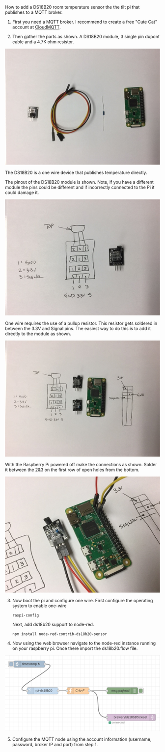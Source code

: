 
How to add a DS18B20 room temperature sensor the the tilt pi that publishes to a MQTT broker.

1) First you need a MQTT broker. I recommend to create a free "Cute Cat" account at [CloudMQTT](https://www.cloudmqtt.com/).

2) Then gather the parts as shown. A DS18B20 module, 3 single pin dupont cable and a 4.7K ohm resistor.

![Parts](https://raw.githubusercontent.com/HouseOfBeck/tiltpi_ds18b20/master/parts.jpg)

The DS18B20 is a one wire device that publishes temperature directly.

The pinout of the DS18B20 module is shown. Note, if you have a different module the pins could be different and if incorrectly connected to the Pi it could damage it.

![DS18B20 Schematic](https://raw.githubusercontent.com/HouseOfBeck/tiltpi_ds18b20/master/module.jpg)

One wire requires the use of a pullup resistor. This resistor gets soldered in between the 3.3V and Signal pins. The easiest way to do this is to add it directly to the module as shown. 

![Pullup Resistor](https://raw.githubusercontent.com/HouseOfBeck/tiltpi_ds18b20/master/layout.jpg)

With the Raspberry Pi powered off make the connections as shown. Solder it between the 2&3 on the first row of open holes from the bottom.

![Schematic](https://raw.githubusercontent.com/HouseOfBeck/tiltpi_ds18b20/master/connection.jpg)

3) Now boot the pi and configure one wire.
   First configure the operating system to enable one-wire
   
   ```
   raspi-config
   ```
   
   Next, add ds18b20 support to node-red. 
   
   ```
   npm install node-red-contrib-ds18b20-sensor
   ```
   
4) Now using the web browser navigate to the node-red instance running on your raspberry pi. Once there import the ds18b20.flow
file.

![Node Red Flow](https://raw.githubusercontent.com/HouseOfBeck/tiltpi_ds18b20/master/flow.png)

5) Configure the MQTT node using the account information (username, password, broker IP and port) from step 1.

